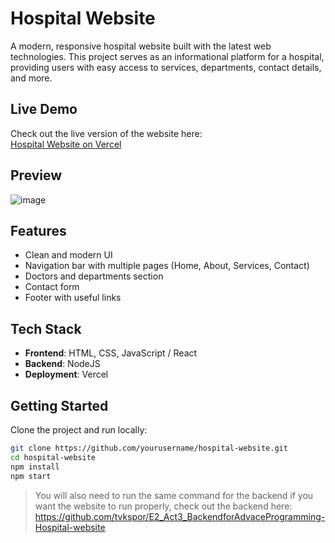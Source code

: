# Hospital Website

A modern, responsive hospital website built with the latest web technologies. This project serves as an informational platform for a hospital, providing users with easy access to services, departments, contact details, and more.

## Live Demo

Check out the live version of the website here:  
[Hospital Website on Vercel](https://hospital-ruddy-mu.vercel.app/)

## Preview
![image](https://github.com/user-attachments/assets/ebbfc396-2856-4629-9887-64e45672b6aa)

## Features

- Clean and modern UI
- Navigation bar with multiple pages (Home, About, Services, Contact)
- Doctors and departments section
- Contact form
- Footer with useful links

## Tech Stack

- **Frontend**: HTML, CSS, JavaScript / React
- **Backend**: NodeJS
- **Deployment**: Vercel

## Getting Started

Clone the project and run locally:

```bash
git clone https://github.com/yourusername/hospital-website.git
cd hospital-website
npm install
npm start
```
> You will also need to run the same command for the backend if you want the website to run properly, check out the backend here: https://github.com/tvkspor/E2_Act3_BackendforAdvaceProgramming-Hospital-website
